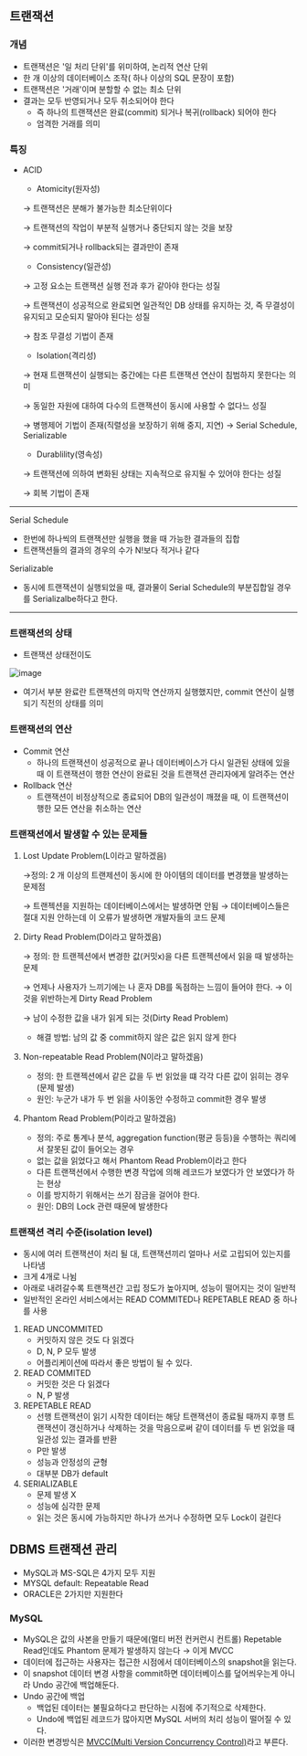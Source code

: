 ## 트랜잭션

### 개념

- 트랜잭션은 '일 처리 단위'를 위미하여, 논리적 연산 단위
- 한 개 이상의 데이터베이스 조작( 하나 이상의 SQL 문장이 포함)
- 트랜잭션은 '거래'이며 분할할 수 없는 최소 단위
- 결과는 모두 반영되거나 모두 취소되어야 한다
    - 즉 하나의 트랜잭션은 완료(commit) 되거나  복귀(rollback) 되어야 한다
    - 엄격한 거래를 의미

### 특징

- ACID
    - Atomicity(원자성)
    
    → 트랜잭션은 분해가 불가능한 최소단위이다
    
    → 트랜잭션의 작업이 부분적 실행거나 중단되지 않는 것을 보장
    
    → commit되거나 rollback되는 결과만이 존재
    
    - Consistency(일관성)
    
    → 고정 요소는 트랜잭션 실행 전과 후가 같아야 한다는 성질
    
    → 트랜잭션이 성공적으로 완료되면 일관적인 DB 상태를 유지하는 것, 즉 무결성이 유지되고 모순되지 말아야 된다는 성질
    
    → 참조 무결성 기법이 존재
    
    - Isolation(격리성)
    
    → 현재 트랜잭션이 실행되는 중간에는 다른 트랜잭션 연산이 침범하지 못한다는 의미
    
    → 동일한 자원에 대하여 다수의 트랜잭션이 동시에 사용할 수 없다느 성질
    
    → 병행제어 기법이 존재(직렬성을 보장하기 위해 중지, 지연) → Serial Schedule, Serializable
    
    - Durablility(영속성)
    
    → 트랜잭션에 의하여 변화된 상태는 지속적으로 유지될 수 있어야 한다는 성질
    
    → 회복 기법이 존재
    

***

Serial Schedule

- 한번에 하나씩의 트랜잭션만 실행을 했을 때 가능한 결과들의 집합
- 트랜잭션들의 결과의 경우의 수가 N!보다 적거나 같다

Serializable

- 동시에 트랜잭션이 실행되었을 때, 결과물이 Serial Schedule의 부분집합일 경우를 Serializalbe하다고 한다.

***

### 트랜잭션의 상태

- 트랜잭션 상태전이도

![image](https://user-images.githubusercontent.com/64246267/144830885-043aa9ab-f2bd-436f-af0d-ea42ace39151.png)

- 여기서 부분 완료란 트랜잭션의 마지막 연산까지 실행했지만, commit 연산이 실행되기 직전의 상태를 의미

### 트랜잭션의 연산

- Commit 연산
    - 하나의 트랜잭션이 성공적으로 끝나 데이터베이스가 다시 일관된 상태에 있을 때 이 트랜잭션이 행한 연산이 완료된 것을 트랜잭션 관리자에게 알려주는 연산
- Rollback 연산
    - 트랜잭션이 비정상적으로 종료되어 DB의 일관성이 깨졌을 때, 이 트랜잭션이 행한 모든 연산을 취소하는 연산

### 트랜잭션에서 발생할 수 있는 문제들

1. Lost Update Problem(L이라고 말하겠음)
    
    →정의:  2 개 이상의 트랜제션이 동시에 한 아이템의 데이터를 변경했을 발생하는 문제점
    
    → 트랜젝션을 지원하는 데이터베이스에서는 발생하면 안됨 → 데이터베이스들은 절대 지원 안하는데 이 오류가 발생하면 개발자들의 코드 문제
    

1. Dirty Read Problem(D이라고 말하겠음)
    
    → 정의: 한 트랜젝션에서 변경한 값(커밋x)을 다른 트랜젝션에서 읽을 때 발생하는 문제
    
    → 언제나 사용자가 느끼기에는 나 혼자 DB를 독점하는 느낌이 들어야 한다. → 이것을 위반하는게 Dirty Read Problem
    
    → 남이 수정한 값을 내가 읽게 되는 것(Dirty Read Problem)
    
    * 해결 방법: 남의 값 중 commit하지 않은 값은 읽지 않게 한다
    

1. Non-repeatable Read Problem(N이라고 말하겠음)
    - 정의: 한 트랜젝션에서 같은 값을 두 번 읽었을 떄 각각 다른 값이 읽히는 경우(문제 발생)
    - 원인: 누군가 내가 두 번 읽을 사이동안 수정하고 commit한 경우 발생
    
2. Phantom Read Problem(P이라고 말하겠음)
    - 정의: 주로 통계나 분석, aggregation function(평균 등등)을 수행하는 쿼리에서 잘못된 값이 들어오는 경우
    - 없는 값을 읽었다고 해서 Phantom Read Problem이라고 한다
    - 다른 트랜잭션에서 수행한 변경 작업에 의해 레코드가 보였다가 안 보였다가 하는 현상
    - 이를 방지하기 위해서는 쓰기 잠금을 걸어야 한다.
    - 원인: DB의 Lock 관련 때문에 발생한다

### 트랜잭션 격리 수준(isolation level)

- 동시에 여러 트랜잭션이 처리 될 대, 트랜잭션끼리 얼마나 서로 고립되어 있는지를 나타냄
- 크게 4개로 나뉨
- 아래로 내려갈수록 트랜잭션간 고립 정도가 높아지며, 성능이 떨어지는 것이 일반적
- 일반적인 온라인 서비스에서는 READ COMMITED나 REPETABLE READ 중 하나를 사용
1. READ UNCOMMITED
    - 커밋하지 않은 것도 다 읽겠다
    - D, N, P 모두 발생
    - 어플리케이션에 따라서 좋은 방법이 될 수 있다.
2. READ COMMITED
    - 커밋한 것은 다 읽겠다
    - N, P 발생
3. REPETABLE READ
    - 선행 트랜잭션이 읽기 시작한 데이터는 해당 트랜잭션이  종료될 때까지 후행 트랜잭션이 갱신하거나 삭제하는 것을 막음으로써 같이 데이터를 두 번 읽었을 때 일관성 있는 결과를 반환
    - P만 발생
    - 성능과 안정성의 균형
    - 대부분 DB가 default
4. SERIALIZABLE
    - 문제 발생 X
    - 성능에 심각한 문제
    - 읽는 것은 동시에 가능하지만 하나가 쓰거나 수정하면 모두 Lock이 걸린다

## DBMS 트랜잭션 관리

- MySQL과 MS-SQL은 4가지 모두 지원
- MYSQL default: Repeatable Read
- ORACLE은 2가지만 지원한다

### MySQL

- MySQL은 값의 사본을 만들기 때문에(멀티 버전 컨커런시 컨트롤) Repetable Read인데도 Phantom 문제가 발생하지 않는다 → 이게 MVCC
- 데이터에 접근하는 사용자는 접근한 시점에서 데이터베이스의  snapshot을 읽는다.
- 이 snapshot 데이터 변경 사항을 commit하면 데이터베이스를 덮어씌우는게 아니라 Undo 공간에 백업해둔다.
- Undo 공간에 백업
    - 백업된 데이터는 불필요하다고 판단하는 시점에 주기적으로 삭제한다.
    - Undo에 백업된 레코드가 많아지면 MySQL 서버의 처리 성능이 떨어질 수 있다.
- 이러한 변경방식은 [MVCC(Multi Version Concurrency Control)](https://en.wikipedia.org/wiki/Multiversion_concurrency_control)라고 부른다.